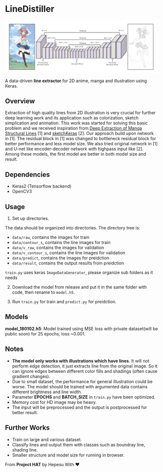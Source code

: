 # LineDistiller
<p align="center">
 <img src="overview.jpg"/>
</p>

A data-driven **line extractor** for 2D anime, manga and illustration using Keras.

## Overview
Extraction of high quality lines from 2D illustration is very crucial for further deep learning work and its application such as colorization, sketch simplication and animation. This work was started for solving this basic problem and we received inspiration from [Deep Extraction of Manga Structural Lines](http://exhibition.cintec.cuhk.edu.hk/exhibition/project-item/manga-line-extraction/) [1] and [sketchKeras](https://github.com/lllyasviel/sketchKeras) [2]. Our approach build upon network in [1]. The residual block in [1] was changed to bottleneck residual block for better performance and less model size. We also tried original network in [1] and U-net like encoder-decoder network with highpass input like [2]. Among these models, the first model are better in both model size and result.

## Dependencies
* Keras2 (Tensorflow backend)
* OpenCV3

## Usage
1. Set up directories.

The data should be organized into directories. The directory tree is:

  * `data/raw`, contains the images for train
  * `data/contour_s`, contains the line images for train
  * `data/v_raw`, contains the images for validation
  * `data/v_contour_s`, contains the line images for validation
  * `data/predict`, contains the images for preidction
  * `data/result`, contains the output results from preidction

`train.py` uses keras `ImageDataGenerator`, please organize sub folders as it needs

2. Download the model from release and put it in the same folder with code, then rename to `model.h5`.

3. Run `train.py` for train and `predict.py` for preidction.

## Models
**model_180102.h5**: Model trained using MSE loss with private dataset(will be public soon) for 25 epochs, loss ~0.001.

## Notes
* **The model only works with illustrations which have lines**. It will not perform edge detection, it just extracts line from the original image. So it can ignore edges between different color fills and shadings (often cause gradient changes).
* Due to small dataset, the performance for general illustration could be worse. The model should be trained with argumented data contains different brightness and line width.
* Parameter **EPOCHS** and **BATCH_SIZE** in `train.py` have been optimized.
* Memory cost for HD image may be heavy.
* The input will be preprocessed and the output is postprocessed for better result.

## Further Works
* Train on large and various dataset.
* Classify lines and output them with classes such as boundray line, shading line.
* Smaller structure and model size for running in browser.



From **Project HAT** by Hepesu With :heart:

